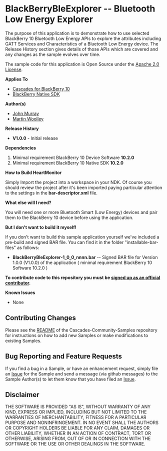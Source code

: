 # BlackBerryBleExplorer -- Bluetooth Low Energy Explorer

The purpose of this application is to demonstrate how to use selected BlackBerry 10 Bluetooth Low Energy APIs to explore the attributes including GATT Services and Characteristics of a Bluetooth Low Energy device. The Release History section gives details of those APIs which are covered and any changes as the sample evolves over time.

The sample code for this application is Open Source under 
the [Apache 2.0 License](http://www.apache.org/licenses/LICENSE-2.0.html).

**Applies To**

* [Cascades for BlackBerry 10](https://bdsc.webapps.blackberry.com/cascades/)
* [BlackBerry Native SDK](http://developer.blackberry.com/native/)

**Author(s)** 

* [John Murray](https://github.com/jcmurray)
* [Martin Woolley](https://github.com/mdwoolley)


**Release History**

* **V1.0.0** - Initial release

**Dependencies**

1. Minimal requirement BlackBerry 10 Device Software **10.2.0**
1. Minimal requirement BlackBerry 10 Native SDK **10.2.0**

**How to Build HeartMonitor**

Simply Import the project into a workspace in your NDK. Of course you should review the project after it's been imported paying particular attention to the settings in the **bar-descriptor.xml** file.

**What else will I need?**

You will need one or more Bluetooth Smart (Low Energy) devices and pair them to the BlackBerry 10 device before using the application.

**But I don't want to build it myself!**

If you don't want to build this sample application yourself we've included a pre-build and signed BAR file. You can find it in the 
folder "installable-bar-files" as follows:

* **BlackBerryBleExplorer-1\_0\_0\_nnnn.bar** -- Signed BAR file for Version 1.0.0 (V1.0.0) of the application ( minimal requirement BlackBerry 10 Software 10.2.0 )

**To contribute code to this repository you must be [signed up as an official contributor](http://blackberry.github.com/howToContribute.html).**

**Known Issues**

* None

## Contributing Changes

Please see the [README](https://github.com/blackberry/Cascades-Community-Samples/blob/master/README.md) 
of the Cascades-Community-Samples repository for instructions on how to add new Samples or 
make modifications to existing Samples.


## Bug Reporting and Feature Requests

If you find a bug in a Sample, or have an enhancement request, simply file an [Issue](https://github.com/blackberry/Cascades-Community-Samples/issues) for  the Sample and send a message (via github messages) to the Sample Author(s) to let  them know that you have filed an [Issue](https://github.com/blackberry/Cascades-Community-Samples/issues).


## Disclaimer

THE SOFTWARE IS PROVIDED "AS IS", WITHOUT WARRANTY OF ANY KIND, EXPRESS OR IMPLIED, INCLUDING  BUT NOT LIMITED TO THE WARRANTIES OF MERCHANTABILITY, FITNESS FOR A PARTICULAR PURPOSE AND NONINFRINGEMENT. IN NO EVENT SHALL THE AUTHORS OR COPYRIGHT HOLDERS BE LIABLE FOR ANY CLAIM, DAMAGES OR OTHER LIABILITY, WHETHER IN AN ACTION OF CONTRACT, TORT OR  OTHERWISE, ARISING FROM, OUT OF OR IN CONNECTION WITH THE SOFTWARE OR THE USE OR OTHER DEALINGS IN THE SOFTWARE.